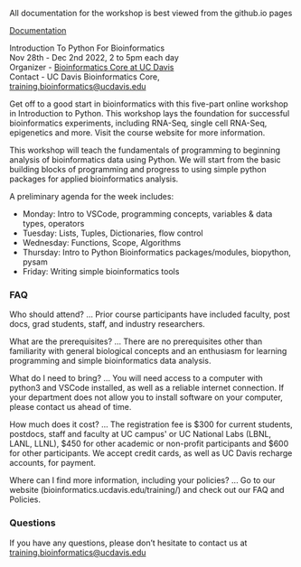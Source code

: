 All documentation for the workshop is best viewed from the github.io pages

[Documentation](https://ucdavis-bioinformatics-training.github.io/2022-Nov-Introduction-To-Python-For-Bioinformatics/)

Introduction To Python For Bioinformatics<br>
Nov 28th - Dec 2nd 2022, 2 to 5pm each day<br>
Organizer - [Bioinformatics Core at UC Davis](https://bioinformatics.ucdavis.edu/)<br>
Contact - UC Davis Bioinformatics Core, training.bioinformatics@ucdavis.edu<br>

Get off to a good start in bioinformatics with this five-part online workshop in Introduction to Python. This workshop lays the foundation for successful bioinformatics experiments, including RNA-Seq, single cell RNA-Seq, epigenetics and more. Visit the course website for more information.

This workshop will teach the fundamentals of programming to beginning analysis of bioinformatics data using Python. We will start from the basic building blocks of programming and progress to using simple python packages for applied bioinformatics analysis.

A preliminary agenda for the week includes:

* Monday: Intro to VSCode, programming concepts, variables & data types, operators
* Tuesday: Lists, Tuples, Dictionaries, flow control
* Wednesday: Functions, Scope, Algorithms
* Thursday: Intro to Python Bioinformatics packages/modules, biopython, pysam
* Friday: Writing simple bioinformatics tools

### FAQ

Who should attend? … Prior course participants have included faculty, post docs, grad students, staff, and industry researchers.

What are the prerequisites? … There are no prerequisites other than familiarity with general biological concepts and an enthusiasm for learning programming and simple bioinformatics data analysis.

What do I need to bring? … You will need access to a computer with python3 and VSCode installed, as well as a reliable internet connection. If your department does not allow you to install software on your computer, please contact us ahead of time.

How much does it cost? … The registration fee is $300 for current students, postdocs, staff and faculty at UC campus' or UC National Labs (LBNL, LANL, LLNL), $450 for other academic or non-profit participants and $600 for other participants. We accept credit cards, as well as UC Davis recharge accounts, for payment.

Where can I find more information, including your policies?  ... Go to our website (bioinformatics.ucdavis.edu/training/) and check out our FAQ and Policies.

### Questions

If you have any questions, please don’t hesitate to contact us at training.bioinformatics@ucdavis.edu



